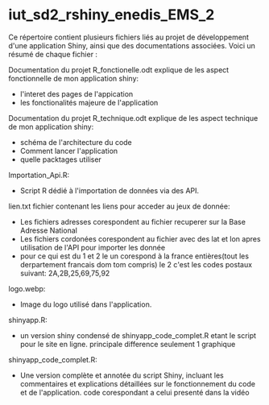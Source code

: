 # iut_sd2_rshiny_enedis_EMS_2

Ce répertoire contient plusieurs fichiers liés au projet de développement d'une application Shiny, ainsi que des documentations associées. Voici un résumé de chaque fichier :

Documentation du projet R_fonctionelle.odt
explique de les aspect fonctionnelle de mon application shiny:
  - l'interet des pages de l'appication
  - les fonctionalités majeure de l'application

Documentation du projet R_technique.odt
explique de les aspect technique de mon application shiny:
  - schéma de l'architecture du code
  - Comment lancer l'application
  - quelle packtages utiliser

Importation_Api.R:
  - Script R dédié à l'importation de données via des API.
  
lien.txt fichier contenant les liens pour acceder au jeux de donnée:
  - Les fichiers adresses corespondent au fichier recuperer sur la Base Adresse National
  - Les fichiers cordonées corespondent au fichier avec des lat et lon apres utilisation de l'API pour importer les donnée
  - pour ce qui est du 1 et 2 le un corespond à la france entières(tout les derpartement francais dom tom compris) le 2 c'est les codes postaux suivant: 2A,2B,25,69,75,92

logo.webp:
  - Image du logo utilisé dans l'application. 

shinyapp.R:
  - un version shiny condensé de shinyapp_code_complet.R etant le script pour le site en ligne.
  principale difference seulement 1 graphique 

shinyapp_code_complet.R:
  - Une version complète et annotée du script Shiny, incluant les commentaires et explications détaillées sur le fonctionnement du code et de l'application. 
  code corespondant a celui presenté dans la vidéo

